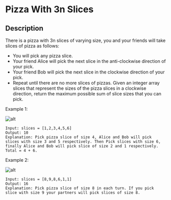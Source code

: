 # Pizza With 3n Slices

## Description

There is a pizza with 3n slices of varying size, you and your friends will take slices of pizza as follows:

- You will pick any pizza slice.
- Your friend Alice will pick the next slice in the anti-clockwise direction of your pick.
- Your friend Bob will pick the next slice in the clockwise direction of your pick.
- Repeat until there are no more slices of pizzas.
Given an integer array slices that represent the sizes of the pizza slices in a clockwise direction, return the maximum possible sum of slice sizes that you can pick.

Example 1:

![alt](https://assets.leetcode.com/uploads/2020/02/18/sample_3_1723.png)
```
Input: slices = [1,2,3,4,5,6]
Output: 10
Explanation: Pick pizza slice of size 4, Alice and Bob will pick slices with size 3 and 5 respectively. Then Pick slices with size 6, finally Alice and Bob will pick slice of size 2 and 1 respectively. Total = 4 + 6.
```

Example 2:

![alt](https://assets.leetcode.com/uploads/2020/02/18/sample_4_1723.png)
```
Input: slices = [8,9,8,6,1,1]
Output: 16
Explanation: Pick pizza slice of size 8 in each turn. If you pick slice with size 9 your partners will pick slices of size 8.
```